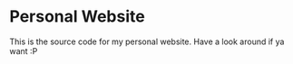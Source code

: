 # Personal Website

This is the source code for my personal website. Have a look around if ya want :P